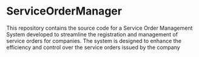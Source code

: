 # ServiceOrderManager
This repository contains the source code for a Service Order Management System developed to streamline the registration and management of service orders for companies. The system is designed to enhance the efficiency and control over the service orders issued by the company
